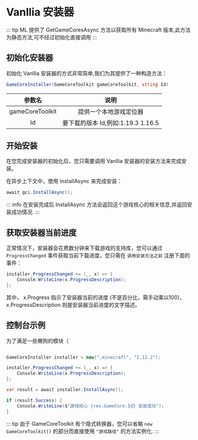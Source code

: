 ---
---

# Vanllia 安装器

::: tip
ML 提供了 GetGameCoresAsync 方法以获取所有 Minecraft 版本,此方法为静态方法,可不经过初始化直接调用
:::

## 初始化安装器
初始化 Vanllia 安装器的方式非常简单,我们为其提供了一种构造方法：

```C#
GameCoreInstaller(GameCoreToolkit gameCoreToolkit, string Id)
```

|参数名|说明|
|:------:|:----:|
|gameCoreToolkit | 提供一个本地游戏定位器  |
|Id | 要下载的版本 Id,例如:1.19.3 1.16.5 |

## 开始安装
在您完成安装器的初始化后，您只需要调用 Vanllia 安装器的安装方法来完成安装。

在异步上下文中，使用 InstallAsync 来完成安装：
```C#
await gci.InstallAsync();
```

::: info
在安装完成后 InstallAsync 方法会返回这个游戏核心的相关信息,并返回安装成功情况.
:::

## 获取安装器当前进度
正常情况下，安装器会花费数分钟来下载游戏的支持库，您可以通过 `ProgressChanged` 事件获取当前下载进度，您只需在 `调用安装方法之前` 注册下面的事件：
```C#
installer.ProgressChanged += (_, x) => {
    Console.WriteLine(x.ProgressDescription);
};
```
其中， x.Progress 指示了安装器当前的进度 (不是百分比，需手动乘以100)，x.ProgressDescription 则是安装器当前进度的文字描述。

## 控制台示例
为了满足一些懒狗的模块（
``` C#

GameCoreInstaller installer = new(".minecraft", "1.12.2");

installer.ProgressChanged += (_, x) => {
    Console.WriteLine(x.ProgressDescription);
};

var result = await installer.InstallAsync();

if (result.Success) {
    Console.WriteLine($"游戏核心 {res.GameCore.Id} 安装成功");
}

```

::: tip
由于 GameCoreToolkit 有个隐式转换器，您可以省略 `new GameCoreToolkit()` 的部分而直接使用 `"游戏路径"` 的方法实例化.
:::